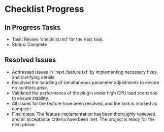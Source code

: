 # Checklist Progress

## In Progress Tasks
- Task: Review 'checklist.md' for the next task.
- Status: Complete

## Resolved Issues
- Addressed issues in 'next_feature.txt' by implementing necessary fixes and clarifying details.
- Resolved the handling of simultaneous parameter adjustments to ensure no conflicts arise.
- Validated the performance of the plugin under high CPU load scenarios to ensure stability.
- All issues for the feature have been resolved, and the task is marked as complete.
- Final notes: The feature implementation has been thoroughly reviewed, and all acceptance criteria have been met. The project is ready for the next phase.

